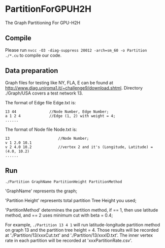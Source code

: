 # PartitionForGPUH2H
The Graph Partitioning For GPU-H2H

## Compile

Please run 
```nvcc -O3 -diag-suppress 20012 -arch=sm_60 -o Partition ./*.cu```
to compile our code.


## Data preparation

Graph files for testing like NY, FLA, E can be found at http://www.diag.uniroma1.it/~challenge9/download.shtml.
Directory ./Graph/USA covers a test network 13. 

The format of Edge file Edge.txt is:
```
13 44               //Node Number, Edge Number;
a 1 2 4             //Edge (1, 2) with weight = 4;
......
```

The format of Node file Node.txt is:
```
13                      //Node Number;
v 1 2.0 10.1
v 2 4.0 10.2            //vertex 2 and it's (Longitude, Latitude) = (4.0, 10.2)
......
```
## Run

```
./Partition GraphName PartitionHeight PartitionMethod
```

'GraphName' represents the graph;

'Partition Height' represents total partition Tree Height you used;

'PartitionMethod' determines the partition method, if == 1, then use latitude method, and == 2 uses minimum cut with beta = 0.4;

For example, ```./Partition 13 4 1```
will run latitude-longitude partition method on graph 13 and the partition tree height = 4.
Those results will be recorded at './Partition/13/xxxCut.txt' and './Partition/13/xxxID.txt'. 
The inner vertex rate in each partition will be recorded at  'xxxPartitionRate.csv'.
